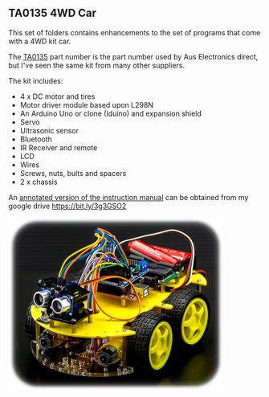 ## TA0135 4WD Car

This set of folders contains enhancements to the set of programs that come with a 4WD kit car.

The [TA0135](https://www.auselectronicsdirect.com.au/4-wheel-drive-with-ultrasonic-line-tracer-bluetoot) part number is the part
number used by Aus Electronics direct, but I've seen the same kit from many other suppliers.

The kit includes:

* 4 x DC motor and tires
* Motor driver module based upon L298N
* An Arduino Uno or clone (Iduino) and expansion shield
* Servo
* Ultrasonic sensor
* Bluetooth
* IR Receiver and remote
* LCD
* Wires
* Screws, nuts, bults and spacers
* 2 x chassis

An [annotated version of the instruction manual](https://bit.ly/3g3GSO2) can be obtained from my google drive https://bit.ly/3g3GSO2

![alt-text][carImage]


[carImage]: https://github.com/gm310509/Arduino/blob/master/Kits/TA0135-4WD-Car/TA0135_small.png
